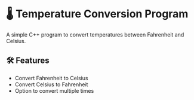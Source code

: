 # 🌡️ Temperature Conversion Program

A simple C++ program to convert temperatures between Fahrenheit and Celsius.

## 🛠️ Features
- Convert Fahrenheit to Celsius
- Convert Celsius to Fahrenheit
- Option to convert multiple times
